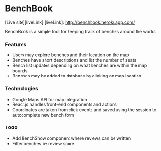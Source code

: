 # BenchBook
[Live site][liveLink]
[liveLink]: http://benchbook.herokuapp.com/

BenchBook is a simple tool for keeping track of benches around the world.

### Features
- Users may explore benches and their location on the map
- Benches have short descriptions and list the number of seats
- Bench list updates depending on what benches are within the map bounds
- Benches may be added to database by clicking on map location

### Technologies
- Google Maps API for map integration
- React.js handles front-end components and actions
- Coordinates are taken from click events and saved using the session to autocomplete new bench form

### Todo
- Add BenchShow component where reviews can be written
- Filter benches by review score
